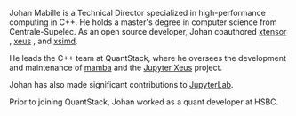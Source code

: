 
Johan Mabille is a Technical Director specialized in high-performance computing in C++.
He holds a master's degree in computer science from Centrale-Supelec.
As an open source developer, Johan coauthored <a href="https://github.com/xtensor-stack/xtensor">xtensor</a> , <a href="https://github.com/jupyter-xeus/xeus">xeus</a> , and <a href="https://github.com/xtensor-stack/xsimd">xsimd</a>.

He leads the C++ team at QuantStack, where he oversees the development and maintenance of <a href="https://github.com/mamba-org/mamba">mamba</a> and the <a href="https/github.com/jupyter-xeus">Jupyter Xeus</a> project.

Johan has also made significant contributions to <a href="https://github.com/jupyterlab/jupyterlab">JupyterLab</a>.

Prior to joining QuantStack, Johan worked as a quant developer at HSBC.
